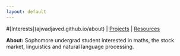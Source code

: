 ```yaml
---
layout: default
---
```


#\[Interests](ajwadjaved.github.io/about) \| [Projects](ajwadjaved.github.io/project) \| [Resources](ajwadjaved.github.io/resources)

**About:** Sophomore undergrad student interested in maths, the stock market, linguistics and natural language processing.
